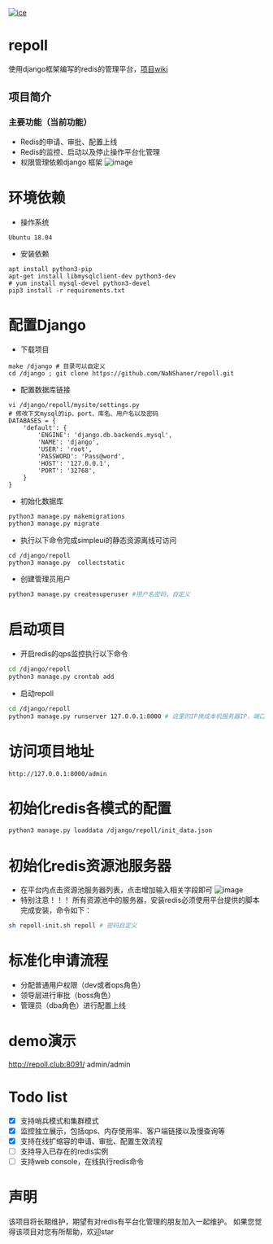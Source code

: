 [![ice](https://img.shields.io/badge/developing%20with-Simpleui-2077ff.svg)](https://github.com/newpanjing/simpleui)
# repoll
使用django框架编写的redis的管理平台，[项目wiki](https://github.com/NaNShaner/repoll/wiki)

## 项目简介
### 主要功能（当前功能）
- Redis的申请、审批、配置上线
- Redis的监控、启动以及停止操作平台化管理
- 权限管理依赖django 框架
![image](https://github.com/NaNShaner/repoll/blob/master/images/main.png)

# 环境依赖
- 操作系统
```
Ubuntu 18.04
```
- 安装依赖
```
apt install python3-pip
apt-get install libmysqlclient-dev python3-dev
# yum install mysql-devel python3-devel 
pip3 install -r requirements.txt
```

# 配置Django
* 下载项目
```angular2html
make /django # 目录可以自定义
cd /django ; git clone https://github.com/NaNShaner/repoll.git
```
* 配置数据库链接
```
vi /django/repoll/mysite/settings.py
# 修改下文mysql的ip、port、库名、用户名以及密码
DATABASES = {
    'default': {
        'ENGINE': 'django.db.backends.mysql',
        'NAME': 'django',
        'USER': 'root',
        'PASSWORD': 'Pass@word',
        'HOST': '127.0.0.1',
        'PORT': '32768',
    }
}
```

* 初始化数据库
```bash
python3 manage.py makemigrations
python3 manage.py migrate
```

* 执行以下命令完成simpleui的静态资源离线可访问
```
cd /django/repoll
python3 manage.py  collectstatic
```
* 创建管理员用户
```bash
python3 manage.py createsuperuser #用户名密码，自定义
```
# 启动项目

* 开启redis的qps监控执行以下命令
```bash
cd /django/repoll
python3 manage.py crontab add
```
* 启动repoll
```bash
cd /django/repoll
python3 manage.py runserver 127.0.0.1:8000 # 这里的IP换成本机服务器IP，端口自定义
```
# 访问项目地址
```
http://127.0.0.1:8000/admin
```

# 初始化redis各模式的配置
```bash
python3 manage.py loaddata /django/repoll/init_data.json
```

# 初始化redis资源池服务器
* 在平台内点击资源池服务器列表，点击增加输入相关字段即可
![image](https://github.com/NaNShaner/repoll/blob/develop/images/ResourcePool.png?raw=true)
* 特别注意！！！
所有资源池中的服务器，安装redis必须使用平台提供的脚本完成安装，命令如下：
```bash
sh repoll-init.sh repoll # 密码自定义
```

# 标准化申请流程
* 分配普通用户权限（dev或者ops角色）
* 领导层进行审批（boss角色）
* 管理员（dba角色）进行配置上线

# demo演示
http://repoll.club:8091/
admin/admin


# Todo list
- [x] 支持哨兵模式和集群模式
- [x] 监控独立展示，包括qps、内存使用率、客户端链接以及慢查询等
- [x] 支持在线扩缩容的申请、审批、配置生效流程
- [ ] 支持导入已存在的redis实例
- [ ] 支持web console，在线执行redis命令

# 声明
该项目将长期维护，期望有对redis有平台化管理的朋友加入一起维护。
如果您觉得该项目对您有所帮助，欢迎star
